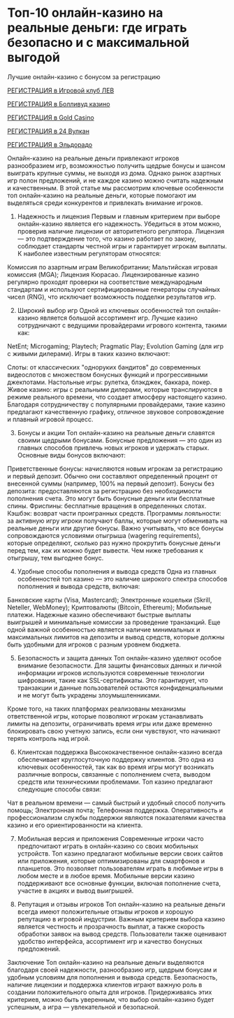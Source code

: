 # Топ-10 онлайн-казино на реальные деньги: где играть безопасно и с максимальной выгодой
Лучшие онлайн-казино с бонусом за регистрацию

[РЕГИСТРАЦИЯ в Игровой клуб ЛЕВ](https://yielddigitals.top?ref=fap_w41726p111_default)

[РЕГИСТРАЦИЯ в Болливуд казино](https://lucky-bo11ywood.top?ref=fap_w41726p129_default)

[РЕГИСТРАЦИЯ в Gold Casino](https://interup-moving.top?ref=fap_w41726p126_default)

[РЕГИСТРАЦИЯ в 24 Вулкан](https://digital-currents.top?ref=fap_w41726p113_default)

[РЕГИСТРАЦИЯ в Эльдорадо](https://digital-pours.top?ref=fap_w41726p112_default)

Онлайн-казино на реальные деньги привлекают игроков разнообразием игр, возможностью получить щедрые бонусы и шансом выиграть крупные суммы, не выходя из дома. Однако рынок азартных игр полон предложений, и не каждое казино можно считать надежным и качественным. В этой статье мы рассмотрим ключевые особенности топ онлайн-казино на реальные деньги, которые помогают им выделяться среди конкурентов и привлекать внимание игроков.

1. Надежность и лицензия
Первым и главным критерием при выборе онлайн-казино является его надежность. Убедиться в этом можно, проверив наличие лицензии от авторитетного регулятора. Лицензия — это подтверждение того, что казино работает по закону, соблюдает стандарты честной игры и гарантирует игрокам выплаты. К наиболее известным регуляторам относятся:

Комиссия по азартным играм Великобритании;
Мальтийская игровая комиссия (MGA);
Лицензия Кюрасао.
Лицензированные казино регулярно проходят проверки на соответствие международным стандартам и используют сертифицированные генераторы случайных чисел (RNG), что исключает возможность подделки результатов игр.

2. Широкий выбор игр
Одной из ключевых особенностей топ онлайн-казино является большой ассортимент игр. Лучшие казино сотрудничают с ведущими провайдерами игрового контента, такими как:

NetEnt;
Microgaming;
Playtech;
Pragmatic Play;
Evolution Gaming (для игр с живыми дилерами).
Игры в таких казино включают:

Слоты: от классических "одноруких бандитов" до современных видеослотов с множеством бонусных функций и прогрессивными джекпотами.
Настольные игры: рулетка, блэкджек, баккара, покер.
Живое казино: игры с реальными дилерами, которые транслируются в режиме реального времени, что создает атмосферу настоящего казино.
Благодаря сотрудничеству с популярными провайдерами, такие казино предлагают качественную графику, отличное звуковое сопровождение и плавный игровой процесс.

3. Бонусы и акции
Топ онлайн-казино на реальные деньги славятся своими щедрыми бонусами. Бонусные предложения — это один из главных способов привлечь новых игроков и удержать старых. Основные виды бонусов включают:

Приветственные бонусы: начисляются новым игрокам за регистрацию и первый депозит. Обычно они составляют определенный процент от внесенной суммы (например, 100% на первый депозит).
Бонусы без депозита: предоставляются за регистрацию без необходимости пополнения счета. Это могут быть бонусные деньги или бесплатные спины.
Фриспины: бесплатные вращения в определенных слотах.
Кэшбэк: возврат части проигранных средств.
Программы лояльности: за активную игру игроки получают баллы, которые могут обменивать на реальные деньги или другие бонусы.
Важно учитывать, что все бонусы сопровождаются условиями отыгрыша (wagering requirements), которые определяют, сколько раз нужно прокрутить бонусные деньги перед тем, как их можно будет вывести. Чем ниже требования к отыгрышу, тем выгоднее бонус.

4. Удобные способы пополнения и вывода средств
Одна из главных особенностей топ казино — это наличие широкого спектра способов пополнения и вывода средств, включая:

Банковские карты (Visa, Mastercard);
Электронные кошельки (Skrill, Neteller, WebMoney);
Криптовалюты (Bitcoin, Ethereum);
Мобильные платежи.
Надежные казино обеспечивают быстрые выплаты выигрышей и минимальные комиссии за проведение транзакций. Еще одной важной особенностью является наличие минимальных и максимальных лимитов на депозиты и вывод средств, которые должны быть удобными для игроков с разным уровнем бюджета.

5. Безопасность и защита данных
Топ онлайн-казино уделяют особое внимание безопасности. Для защиты финансовых данных и личной информации игроков используются современные технологии шифрования, такие как SSL-сертификаты. Это гарантирует, что транзакции и данные пользователей остаются конфиденциальными и не могут быть украдены злоумышленниками.

Кроме того, на таких платформах реализованы механизмы ответственной игры, которые позволяют игрокам устанавливать лимиты на депозиты, ограничивать время игры или даже временно блокировать свою учетную запись, если они чувствуют, что начинают терять контроль над игрой.

6. Клиентская поддержка
Высококачественное онлайн-казино всегда обеспечивает круглосуточную поддержку клиентов. Это одна из ключевых особенностей, так как во время игры могут возникать различные вопросы, связанные с пополнением счета, выводом средств или техническими проблемами. Топ казино предлагают следующие способы связи:

Чат в реальном времени — самый быстрый и удобный способ получить помощь;
Электронная почта;
Телефонная поддержка.
Оперативность и профессионализм службы поддержки являются показателями качества казино и его ориентированности на клиента.

7. Мобильная версия и приложения
Современные игроки часто предпочитают играть в онлайн-казино со своих мобильных устройств. Топ казино предлагают мобильные версии своих сайтов или приложения, которые оптимизированы для смартфонов и планшетов. Это позволяет пользователям играть в любимые игры в любом месте и в любое время. Мобильные версии казино поддерживают все основные функции, включая пополнение счета, участие в акциях и вывод выигрышей.

8. Репутация и отзывы игроков
Топ онлайн-казино на реальные деньги всегда имеют положительные отзывы игроков и хорошую репутацию в игровой индустрии. Важным критерием выбора казино является честность и прозрачность выплат, а также скорость обработки заявок на вывод средств. Пользователи также оценивают удобство интерфейса, ассортимент игр и качество бонусных предложений.

Заключение
Топ онлайн-казино на реальные деньги выделяются благодаря своей надежности, разнообразию игр, щедрым бонусам и удобным условиям для пополнения и вывода средств. Безопасность, наличие лицензии и поддержка клиентов играют важную роль в создании положительного опыта для игроков. Придерживаясь этих критериев, можно быть уверенным, что выбор онлайн-казино будет успешным, а игра — увлекательной и безопасной.

